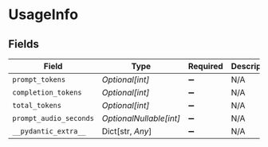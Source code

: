 # UsageInfo


## Fields

| Field                   | Type                    | Required                | Description             |
| ----------------------- | ----------------------- | ----------------------- | ----------------------- |
| `prompt_tokens`         | *Optional[int]*         | :heavy_minus_sign:      | N/A                     |
| `completion_tokens`     | *Optional[int]*         | :heavy_minus_sign:      | N/A                     |
| `total_tokens`          | *Optional[int]*         | :heavy_minus_sign:      | N/A                     |
| `prompt_audio_seconds`  | *OptionalNullable[int]* | :heavy_minus_sign:      | N/A                     |
| `__pydantic_extra__`    | Dict[str, *Any*]        | :heavy_minus_sign:      | N/A                     |